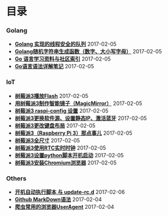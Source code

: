 目录
====

### Golang
* **[Golang 实现的线程安全的队列](http://www.yupae.cn/golang/goquery)** 2017-02-05
* **[Golang随机字符串生成函数（数字、大小写字母）](http://www.yupae.cn/golang/rand)** 2017-02-05
* **[Go 语言学习资料与社区索引](http://www.yupae.cn/golang/reference)** 2017-02-05
* **[Go语言语法详解笔记](http://www.yupae.cn/golang/gogrammar)** 2017-02-05

### IoT
* **[树莓派3播放Flash](http://www.yupae.cn/iot/raspi-flash)** 2017-02-05
* **[用树莓派3制作智能镜子（MagicMirror）](http://www.yupae.cn/iot/magicmirror)** 2017-02-05
* **[树莓派3 raspi-config 设置](http://www.yupae.cn/iot/raspberrypi2)** 2017-02-05
* **[树莓派3更换软件源、设置静态IP、激活蓝牙](http://www.yupae.cn/iot/raspberrypi3)** 2017-02-05
* **[树莓派3更改键盘布局](http://www.yupae.cn/iot/raspberrypi4)** 2017-02-05
* **[树莓派3（Raspberry Pi 3）那点事儿](http://www.yupae.cn/iot/raspberrypi1)** 2017-02-05
* **[树莓派3全尺寸](http://www.yupae.cn/iot/raspi-size)** 2017-02-05
* **[树莓派3使用RTC实时时钟](http://www.yupae.cn/iot/raspiclock)** 2017-02-05
* **[树莓派3设置python脚本开机启动](http://www.yupae.cn/iot/raspistartup)** 2017-02-05
* **[树莓派3安装Chromium浏览器](http://www.yupae.cn/iot/raspi-chromium)** 2017-02-05

### Others
* **[开机自动执行脚本 与 update-rc.d](http://www.yupae.cn/content/linuxstart)** 2017-02-06
* **[Github MarkDown语法](http://www.yupae.cn/content/markdown)** 2017-02-04
* **[爬虫常用的浏览器UserAgent](http://www.yupae.cn/content/useragent)** 2017-02-04

